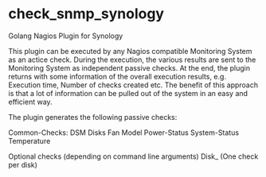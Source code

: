 # check_snmp_synology
Golang Nagios Plugin for Synology

This plugin can be executed by any Nagios compatible Monitoring System as an actice check.
During the execution, the various results are sent to the Monitoring System as independent passive checks.
At the end, the plugin returns with some information of the overall execution results, e.g. Execution time,
Number of checks created etc.
The benefit of this approach is that a lot of information can be pulled out of the system in an easy and
efficient way.

The plugin generates the following passive checks:

Common-Checks:
DSM
Disks
Fan
Model
Power-Status
System-Status
Temperature

Optional checks (depending on command line arguments)
Disk_<Diskname> (One check per disk) 